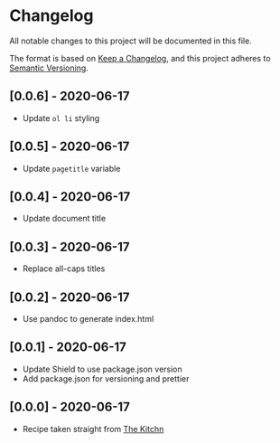 # Changelog

All notable changes to this project will be documented in this file.

The format is based on [Keep a Changelog](https://keepachangelog.com/en/1.0.0/),
and this project adheres to [Semantic Versioning](https://semver.org/spec/v2.0.0.html).

## [0.0.6] - 2020-06-17

- Update `ol li` styling

## [0.0.5] - 2020-06-17

- Update `pagetitle` variable

## [0.0.4] - 2020-06-17

- Update document title

## [0.0.3] - 2020-06-17

- Replace all-caps titles

## [0.0.2] - 2020-06-17

- Use pandoc to generate index.html

## [0.0.1] - 2020-06-17

- Update Shield to use package.json version
- Add package.json for versioning and prettier

## [0.0.0] - 2020-06-17

- Recipe taken straight from [The Kitchn](https://www.thekitchn.com/how-to-make-sourdough-bread-224367)
